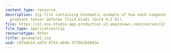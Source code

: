 ```yaml
---
content_type: resource
description: Zip file containing kinematic example of how each component of the velocity
  gradient tensor deforms fluid blobs (G=[4 4;2 8]).
file: https://ol-ocw-studio-app-production.s3.amazonaws.com/courses/12-800-fluid-dynamics-of-the-atmosphere-and-ocean-fall-2004/c67ade14adf48743a84637f8b18d0d3e_gexample1.zip
file_type: application/zip
resourcetype: Other
title: gexample1.zip
uid: c67ade14-adf4-8743-a846-37f8b18d0d3e
---
```

